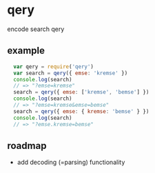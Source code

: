 # qery
encode search qery

## example

```js
  var qery = require('qery')
  var search = qery({ emse: 'kremse' })
  console.log(search)
  // => "?emse=kremse"
  search = qery({ emse: ['kremse', 'bemse'] })
  console.log(search)
  // => "?emse=kremse&emse=bemse"
  search = qery({ emse: { kremse: 'bemse' } })
  console.log(search)
  // => "?emse.kremse=bemse"
```
## roadmap
* add decoding (=parsing) functionality
